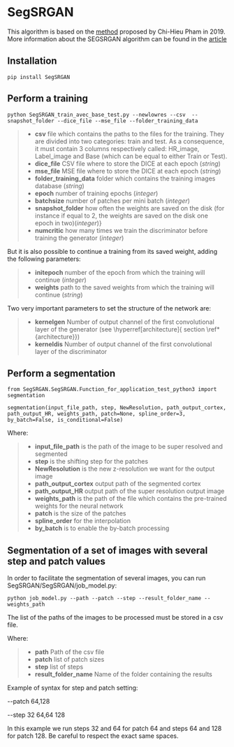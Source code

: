 # SegSRGAN

This algorithm is based on the [method](https://hal.archives-ouvertes.fr/hal-01895163) proposed by Chi-Hieu Pham in 2019. More information about the SEGSRGAN algorithm can be found in the [article](https://hal.archives-ouvertes.fr/hal-02189136/document)

## Installation

`pip install SegSRGAN`

## Perform a training

`python SegSRGAN_train_avec_base_test.py --newlowres --csv  --snapshot_folder --dice_file --mse_file --folder_training_data`

> * **csv** file which contains the paths to the files for the training. They are divided into two categories: train and test. As a consequence, it must contain 3 columns respectively called: HR\_image, Label\_image and Base (which can be equal to either Train or Test).  
> * **dice_file** CSV file where to store the DICE at each epoch (_string_)
> * **mse\_file** MSE file where to store the DICE at each epoch (*string*)
> * **folder\_training\_data** folder which contains the training images database (*string*)
> * **epoch** number of training epochs (*integer*)
> * **batchsize** number of patches per mini batch (*integer*)
> * **snapshot\_folder** how often the weights are saved on the disk (for instance if equal to 2, the weights are saved on the disk one epoch in two)(*integer*)}
> * **numcritic** how many times we train the discriminator before training the generator (*integer*)


But it is also possible to continue a training from its saved weight, adding the following parameters: 

> * **initepoch** number of the epoch from which the training will continue (*integer*)
> * **weights** path to the saved weights from which the training will continue (*string*)


Two very important parameters to set the structure of the network are:

> * **kernelgen**  Number of output channel of the first convolutional layer of the generator (see \hyperref[architecture]{ section \ref*{architecture}})
> * **kerneldis** Number of output channel of the first convolutional layer of the discriminator

## Perform a segmentation

`from SegSRGAN.SegSRGAN.Function_for_application_test_python3 import segmentation`

`segmentation(input_file_path, step, NewResolution, path_output_cortex, path_output_HR, weights_path, patch=None,
                 spline_order=3, by_batch=False, is_conditional=False)`
                 
Where:
> * **input_file_path** is the path of the image to be super resolved and segmented 
> * **step** is the shifting step for the patches
> * **NewResolution** is the new z-resolution we want for the output image 
> * **path_output_cortex** output path of the segmented cortex
> * **path_output_HR** output path of the super resolution output image
> * **weights_path** is the path of the file which contains the pre-trained weights for the neural network
> * **patch** is the size of the patches
> * **spline_order** for the interpolation
> * **by_batch** is to enable the by-batch processing



## Segmentation of a set of images with several step and patch values

In order to facilitate the segmentation of several images, you can run SegSRGAN/SegSRGAN/job_model.py:

`python job_model.py --path
--patch --step --result_folder_name --weights_path`

The list of the paths of the images to be processed must be stored in a csv file.

Where:

> * **path** Path of the csv file
> * **patch** list of patch sizes 
> * **step** list of steps 
> * **result_folder_name** Name of the folder containing the results

Example of syntax for step and patch setting:

--patch 64,128

--step 32 64,64 128

In this example we run steps 32 and 64 for patch 64 and steps 64 and 128 for patch 128. Be careful to respect the exact same spaces.

